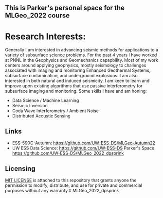 
## This is Parker's personal space for the MLGeo_2022 course

# Research Interests:
Generally I am interested in advancing seismic methods for applications to a variety of subsurface science problems.
For the past 4 years I have worked at PNNL in the Geophysics and Geomechanics capapbility. Most of my work centers around 
applying geophysics, mostly seismology to challenges associated with imaging and monitoring Enhanced Geothermal Systems,
subsurface contamination, and underground explosions. I am also interested in both natural and induced seismicity. I am keen 
to learn and improve upon existing algorithms that use passive interferometry for subsurface imaging and monitoring. 
Some skills I have and am honing:
 
- Data Science / Machine Learning
- Seismic Inversion
- Coda Wave Interferometry / Ambient Noise
- Distributed Acoustic Sensing


## Links
- ESS-590C-Autumn: https://github.com/UW-ESS-DS/MLGeo-Autumn22
- UW ESS Data Science: https://github.com/UW-ESS-DS
Parker's Space: https://github.com/UW-ESS-DS/MLGeo_2022_dpsprink

## Licensing
[MIT LICENSE](./LICENSE) is attached to this repository that grants anyone the permission to modify,
 distribute, and use for private and commercial purposes without any warranty.# MLGeo_2022_dpsprink
